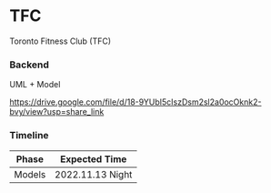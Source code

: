 # TFC
Toronto Fitness Club (TFC)

### Backend

UML + Model

https://drive.google.com/file/d/18-9YUbI5cIszDsm2sl2a0ocOknk2-bvy/view?usp=share_link

### Timeline

| Phase  | Expected Time    |
| ------ | ---------------- |
| Models | 2022.11.13 Night |

